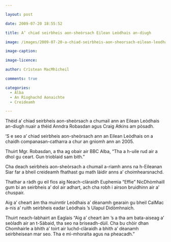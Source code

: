 ```yaml
---

layout: post

date: 2009-07-20 18:55:52

title: A’ chiad seirbheis aon-sheòrsach Eilean Leòdhais an-diugh

image: /images/2009-07-20-a-chiad-seirbheis-aon-sheorsach-eilean-leodhais-an-diugh.jpg

image-caption:

image-licence:

author: Crìstean MacMhìcheil

comments: true

categories:
  - Alba
  - An Rìoghachd Aonaichte
  - Creideamh

---
```


Thèid a&#8217; chiad seirbheis aon-sheòrsach a chumail ann an Eilean Leòdhais an-diugh nuair a thèid Anndra Robasdan agus Craig Atkins am pòsadh.

<!--more-->

&#8216;S e seo a&#8217; chiad seirbheis aon-sheòrsach ann an Eilean Leòdhais on a chaidh companasan-catharra a chur an gnìomh ann an 2005.

Thuirt Mgr. Robasdan, a tha ag obair air BBC Alba, &#8220;Tha a h-uile rud air a dhol gu ceart. Gun trioblaid sam bith.&#8221;

Cha deach seirbheis aon-sheòrsach a chumail a-riamh anns na h-Eileanan Siar far a bheil creideamh fhathast gu math làidir anns a&#8217; choimhearsnachd.

Thathar a ràdh gu eil fios aig Neach-clàraidh Euphemia &#8220;Effie&#8221; NicDhòmhaill gum bi an seirbheis a&#8217; dol air adhart, ach cha robh i airson bruidhinn air a&#8217; chuspair.

Aig a&#8217; cheart àm tha muinntir Leòdhais a&#8217; dèanamh gearain gu bheil CalMac a-nis a&#8217; ruith seirbheis eadar Leòdhais &#8217;s Ulapul Didòmhnaich.

Thuirt neach-labhairt an Eaglais &#8220;Aig a&#8217; cheart àm &#8217;s a tha am bata-aiseag a&#8217; seòladh air an t-Sàbaid, tha seo na briseadh-dùil. Cha bu chòir dhan Chomhairle a bhith a&#8217; toirt air luchd-clàraidh a bhith a&#8217; dèanamh seirbheisean mar seo. Tha e mì-mhoralta agus na pheacadh.&#8221;
